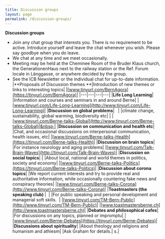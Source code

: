 ```yaml
---
title: Discussion groups
layout: page
permalink: /discussion-groups/
---
```


**Discussion groups**

- Join any chat group that interests you. There is no requirement to be active. Introduce yourself and leave the chat whenever you wish. Please say goodbye when you do leave.
- We chat at any time and we meet occasionally.
- Meeting may be held at the Cheminee Room of the Bruder Klaus church, the GenerationenHaus next to the railway station or the Ref. Forum locale in Länggasse, or anywhere decided by the group.
- See the ICB Newsletter or the individual chat for up-to-date information.
|**Proposals of Discussion themes
**|Introduction of new themes or links to interesting topics|
|[www.tinyurl.com/BernAgora](https://tinyurl.com/BernAgora)|
|---|---|---|---|
|**Life Long Learning**|
|Information and courses and seminars in and around Berne|
|[www.tinyurl.com/Life-Long-Learning](http://www.tinyurl.com/Life-Long-Learning)|
|**Discussion on global problems**|&nbsp;&nbsp;&nbsp;|
|climate change, sustainability, global warming, biodiversity etc|
|&nbsp;|[www.tinyurl.com/Berne-talks-Global](http://www.tinyurl.com/Berne-talks-Global)|&nbsp;|
|**Discussion on communication and health etc**|
|Chat, and occasional discussions on interpersonal communication, health issues, etc|
|[www.tinyurl.com/Berne-talks-Health](https://tinyurl.com/Berne-talks-Health)|
|**Discussion on brain topics**|
|For instance neurology and aging problems|
|[www.tinyurl.com/Talk-Brain-Waves](http://tinyurl.com/Talk-Brain-Waves)|
|**Discussion on social topics**|&nbsp;|
|About local, national and world themes in politics, society and economy|
|[www.tinyurl.com/Berne-talks-Politics](https://tinyurl.com/Berne-talks-Politics)|
|**Discussion about corona topics**|
|We report current interests and try to provide real and authoritative information, while occasionally countering fake news and conspiracy theories|
|[www.tinyurl.com/Berne-talks-Corona](http://www.tinyurl.com/Berne-talks-Corona)|
|**Toastmasters (the speaking club)&nbsp;**|&nbsp;&nbsp;|
|For public speaking and personal development and managerial soft skills.&nbsp;&nbsp;|
|[www.tinyurl.com/TM-Bern-Public](http://www.tinyurl.com/TM-Bern-Public)|
|[www.toastmastersberne.ch](http://www.toastmastersberne.ch)|
|**Debates and philosophical cafes**|
|For discussions on any topics, planned or impromptu|
|[www.tinyurl.com/Berne-Debates](https://tinyurl.com/Berne-Debates)|
|**Discussions about spirituality**|
|About theology and religions and humanism and athiesm|
|Ask Graham for details.|
s.|

